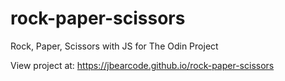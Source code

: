 # rock-paper-scissors
Rock, Paper, Scissors with JS for The Odin Project

View project at:
https://jbearcode.github.io/rock-paper-scissors
